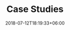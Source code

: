 ---
title: "Case Studies"
date: 2018-07-12T18:19:33+06:00
bgImage: images/background/page-title.jpg
description : "This is meta description"
---